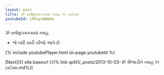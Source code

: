 ```yaml
---
layout: post
title: ૐ સર્વશુબમકરાયાં નમહ ૧૧ ટાઈમ્સ
youtubeId: LMVwyvWW89w
---
```

 
 
 ૐ સર્વશુબમકરાયાં નમહ  
 
 -  જે બધી સારી ચીજો આપે છે 
 
  
 
  
 
 
 
 
 
 


{% include youtubePlayer.html id=page.youtubeId %}
 
[Next]({{ site.baseurl }}{% link  split1/_posts/2013-10-03-ૐ ત્રીજાડીને નમહ ૧૧ ટાઈમ્સ.md%})
 
